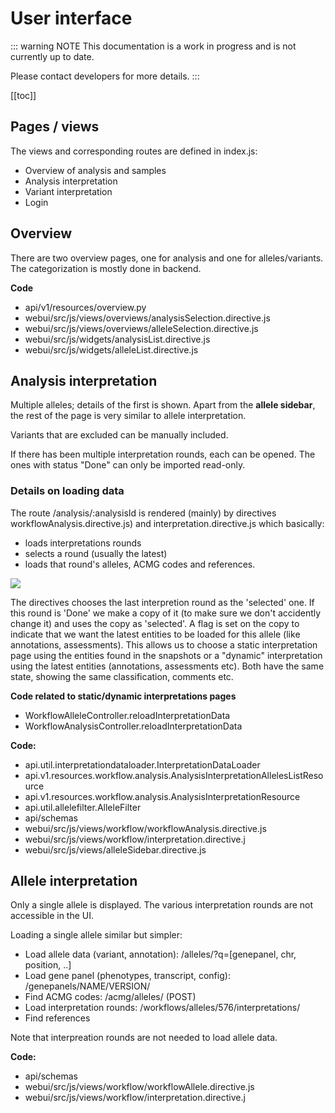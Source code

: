 # User interface

::: warning NOTE
This documentation is a work in progress and is not currently up to date.

Please contact developers for more details.
:::

[[toc]]

## Pages / views
The views and corresponding routes are defined in index.js:
- Overview of analysis and samples
- Analysis interpretation
- Variant interpretation
- Login

## Overview
There are two overview pages, one for analysis and one for alleles/variants. The categorization is mostly done in backend.

**Code**
- api/v1/resources/overview.py
- webui/src/js/views/overviews/analysisSelection.directive.js
- webui/src/js/views/overviews/alleleSelection.directive.js
- webui/src/js/widgets/analysisList.directive.js
- webui/src/js/widgets/alleleList.directive.js

## Analysis interpretation
Multiple alleles; details of the first is shown.
Apart from the **allele sidebar**, the rest of the page is very similar to allele interpretation.

Variants that are excluded can be manually included.

If there has been multiple interpretation rounds, each can be opened. The ones with status "Done" can only be imported read-only.

### Details on loading data
The route /analysis/:analysisId is rendered (mainly) by directives workflowAnalysis.directive.js) and interpretation.directive.js which basically:
- loads interpretations rounds
- selects a round (usually the latest)
- loads that round's alleles, ACMG codes and references.

![](./img/load_analysis.png)

The directives chooses the last interpretion round as the 'selected' one.
If this round is 'Done' we make a copy of it (to make sure  we don't accidently change it) and uses the copy as 'selected'.
A flag is set on the copy to indicate that we want the latest entities to be loaded for this allele (like annotations, assessments).
This allows us to choose a static interpretation page using the entities found in the snapshots or a "dynamic" interpretation using the latest entities (annotations, assessments etc). Both have the same state, showing the same classification, comments etc.

**Code related to static/dynamic interpretations pages**
- WorkflowAlleleController.reloadInterpretationData
- WorkflowAnalysisController.reloadInterpretationData


**Code:**
- api.util.interpretationdataloader.InterpretationDataLoader
- api.v1.resources.workflow.analysis.AnalysisInterpretationAllelesListResource
- api.v1.resources.workflow.analysis.AnalysisInterpretationResource
- api.util.allelefilter.AlleleFilter
- api/schemas
- webui/src/js/views/workflow/workflowAnalysis.directive.js
- webui/src/js/views/workflow/interpretation.directive.j
- webui/src/js/views/alleleSidebar.directive.js

## Allele interpretation
Only a single allele is displayed. The various interpretation rounds are not accessible in the UI.

Loading a single allele similar but simpler:
- Load allele data (variant, annotation): /alleles/?q=[genepanel, chr, position, ..]
- Load gene panel (phenotypes, transcript, config): /genepanels/NAME/VERSION/
- Find ACMG codes: /acmg/alleles/ (POST)
- Load interpretation rounds: /workflows/alleles/576/interpretations/
- Find references

Note that interpreation rounds are not needed to load allele data.

**Code:**
- api/schemas
- webui/src/js/views/workflow/workflowAllele.directive.js
- webui/src/js/views/workflow/interpretation.directive.j
